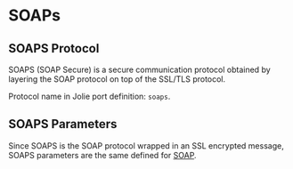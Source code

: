 # SOAPs

## SOAPS Protocol

SOAPS \(SOAP Secure\) is a secure communication protocol obtained by layering the SOAP protocol on top of the SSL/TLS protocol.

Protocol name in Jolie port definition: `soaps`.

## SOAPS Parameters

Since SOAPS is the SOAP protocol wrapped in an SSL encrypted message, SOAPS parameters are the same defined for [SOAP](https://jolielang.gitbook.io/docs/protocols/ssl).
